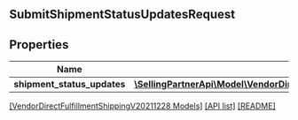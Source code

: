 ## SubmitShipmentStatusUpdatesRequest

## Properties

Name | Type | Description | Notes
------------ | ------------- | ------------- | -------------
**shipment_status_updates** | [**\SellingPartnerApi\Model\VendorDirectFulfillmentShippingV20211228\ShipmentStatusUpdate[]**](ShipmentStatusUpdate.md) |  | [optional]

[[VendorDirectFulfillmentShippingV20211228 Models]](../) [[API list]](../../Api) [[README]](../../../README.md)

